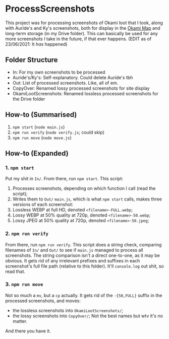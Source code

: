 <!--
ProcessScreenshots - Processes screenshots for https://dshepsis.github.io/OkamiMap
Copyright (C) 2021  ZY Sim

This program is free software: you can redistribute it and/or modify
it under the terms of the GNU Affero General Public License as published by
the Free Software Foundation, either version 3 of the License, or
(at your option) any later version.

This program is distributed in the hope that it will be useful,
but WITHOUT ANY WARRANTY; without even the implied warranty of
MERCHANTABILITY or FITNESS FOR A PARTICULAR PURPOSE.  See the
GNU Affero General Public License for more details.

You should have received a copy of the GNU Affero General Public License
along with this program.  If not, see <https://www.gnu.org/licenses/>.
-->
# ProcessScreenshots

This project was for processing screenshots of Okami loot that I took, along with Auride's and Ky's screenshots, both for display in the [Okami Map](https://dshepsis.github.io/OkamiMap) and long-term storage (in my Drive folder). This can basically be used for any more screenshots I take in the future, if that ever happens. (EDIT as of 23/06/2021: It _has_ happened)

## Folder Structure
- In: For my own screenshots to be processed
- Auride's/Ky's: Self-explanatory. Could delete Auride's tbh
- Out: List of processed screenshots. Like, all of em.
- CopyOver: Renamed lossy processed screenshots for site display
- OkamiLootScreenshots: Renamed lossless processed screenshots for the Drive folder

## How-to (Summarised)
1. `npm start` (`node main.js`)
1. `npm run verify` (`node verify.js`; could skip)
1. `npm run move` (`node move.js`)

## How-to (Expanded)
### 1. `npm start`
Put my shit in `In/`. From there, run `npm start`. This script:
1. Processes screenshots, depending on which function I call (read the script);
1. Writes them to `Out/`
`main.js`, which is what `npm start` calls, makes three versions of each screenshot:
1. Lossless WEBP at full HD, denoted `<filename>-FULL.webp`;
1. Lossy WEBP at 50% quality at 720p, denoted `<filename>-50.webp`;
1. Lossy JPEG at 50% quality at 720p, denoted `<filename>-50.jpeg`;

### 2. `npm run verify`
From there, run `npm run verify`. This script does a string check, comparing filenames of `In/` and `Out/` to see if `main.js` managed to process all screenshots. The string comparison isn't a direct one-to-one, as it may be obvious. It gets rid of any irrelevant prefixes and suffixes in each screenshot's full file path (relative to this folder). It'll `console.log` out shit, so read that.

### 3. `npm run move`
Not so much a `mv`, but a `cp` actually. It gets rid of the `-{50,FULL}` suffix in the processed screenshots, and moves:
- the lossless screenshots into `OkamiLootScreenshots/`;
- the lossy screenshots into `CopyOver/`;
Not the best names but wtv it's no matter.

And there you have it.
